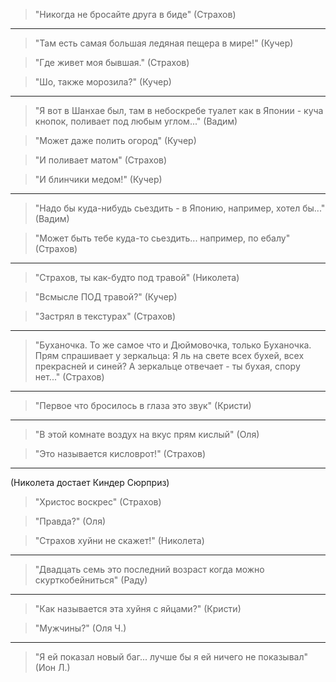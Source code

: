 
> "Никогда не бросайте друга в биде" (Страхов)

---

> "Там есть самая большая ледяная пещера в мире!" (Кучер)

> "Где живет моя бывшая." (Страхов)

> "Шо, также морозила?" (Кучер)

---

> "Я вот в Шанхае был, там в небоскребе туалет как в Японии - куча кнопок, поливает под любым углом..." (Вадим)

> "Может даже полить огород" (Кучер)

> "И поливает матом" (Страхов)

> "И блинчики медом!" (Кучер)

---

> "Надо бы куда-нибудь сьездить - в Японию, например, хотел бы..." (Вадим)

> "Может быть тебе куда-то сьездить... например, по ебалу" (Страхов)

---

> "Страхов, ты как-будто под травой" (Николета)

> "Всмысле ПОД травой?" (Кучер)

> "Застрял в текстурах" (Страхов)

---

> "Буханочка. То же самое что и Дюймовочка, только Буханочка. Прям спрашивает у зеркальца: Я ль на свете всех бухей, всех прекрасней и синей? А зеркальце отвечает - ты бухая, спору нет..." (Страхов)

---

> "Первое что бросилось в глаза это звук" (Кристи)

---

> "В этой комнате воздух на вкус прям кислый" (Оля)

> "Это называется кисловрот!" (Страхов)

---

(Николета достает Киндер Сюрприз)

> "Христос воскрес" (Страхов)

> "Правда?" (Оля)

> "Страхов хуйни не скажет!" (Николета)

---

> "Двадцать семь это последний возраст когда можно скурткобейниться" (Раду)

---

> "Как называется эта хуйня с яйцами?" (Кристи)

> "Мужчины?" (Оля Ч.)

---

> "Я ей показал новый баг... лучше бы я ей ничего не показывал" (Ион Л.)
